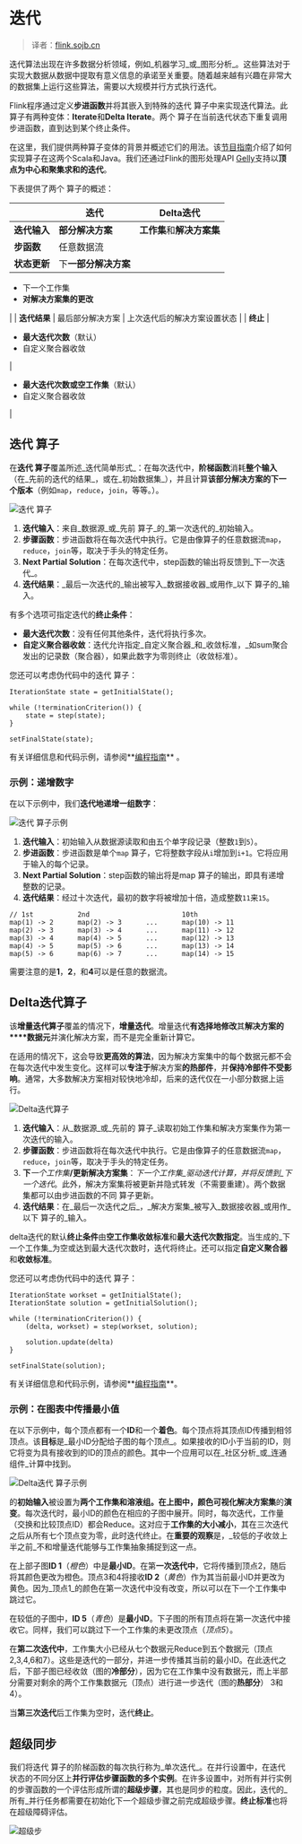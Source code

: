 

# 迭代

> 译者：[flink.sojb.cn](https://flink.sojb.cn/)


迭代算法出现在许多数据分析领域，例如_机器学习_或_图形分析_。这些算法对于实现大数据从数据中提取有意义信息的承诺至关重要。随着越来越有兴趣在非常大的数据集上运行这些算法，需要以大规模并行方式执行迭代。

Flink程序通过定义**步进函数**并将其嵌入到特殊的迭代 算子中来实现迭代算法。此 算子有两种变体：**Iterate**和**Delta Iterate**。两个 算子在当前迭代状态下重复调用步进函数，直到达到某个终止条件。

在这里，我们提供两种算子变体的背景并概述它们的用法。该[节目指南](index.html)介绍了如何实现算子在这两个Scala和Java。我们还通过Flink的图形处理API [Gelly](https://flink.sojb.cn/dev/libs/gelly/index.html)支持以**顶点为中心和聚集求和的迭代**。[](https://flink.sojb.cn/dev/libs/gelly/index.html)

下表提供了两个 算子的概述：

|  | 迭代 | Delta迭代 |
| --- | --- | --- |
| **迭代输入** | **部分解决方案** | **工作集**和**解决方案集** |
| **步函数** | 任意数据流 |
| **状态更新** | 下**一部分解决方案** | 

*   下一个工作集
*   **对解决方案集的更改**

 |
| **迭代结果** | 最后部分解决方案 | 上次迭代后的解决方案设置状态 |
| **终止** | 

*   **最大迭代次数**（默认）
*   自定义聚合器收敛

 | 

*   **最大迭代次数或空工作集**（默认）
*   自定义聚合器收敛

 |

## 迭代 算子

在**迭代 算子**覆盖所述_迭代简单形式_：在每次迭代中，**阶梯函数**消耗**整个输入**（在_先前的迭代的结果_，或在_初始数据集_），并且计算**该部分解决方案的下一个版本**（例如`map`，`reduce`，`join`，等等。）。

![迭代 算子](img/iterations_iterate_operator.png)

1.  **迭代输入**：来自_数据源_或_先前 算子_的_第一次迭代的_初始输入。
2.  **步骤函数**：步进函数将在每次迭代中执行。它是由像算子的任意数据流`map`，`reduce`，`join`等，取决于手头的特定任务。
3.  **Next Partial Solution**：在每次迭代中，step函数的输出将反馈到_下一次迭代_。
4.  **迭代结果**：_最后一次迭代的_输出被写入_数据接收器_或用作_以下 算子的_输入。

有多个选项可指定迭代的**终止条件**：

*   **最大迭代次数**：没有任何其他条件，迭代将执行多次。
*   **自定义聚合器收敛**：迭代允许指定_自定义聚合器_和_收敛标准，_如sum聚合发出的记录数（聚合器），如果此数字为零则终止（收敛标准）。

您还可以考虑伪代码中的迭代 算子：



```
IterationState state = getInitialState();

while (!terminationCriterion()) {
	state = step(state);
}

setFinalState(state);
```



有关详细信息和代码示例，请参阅**[编程指南](index.html)** 。

### 示例：递增数字

在以下示例中，我们**迭代地递增一组数字**：

![迭代 算子示例](img/iterations_iterate_operator_example.png)

1.  **迭代输入**：初始输入从数据源读取和由五个单字段记录（整数`1`到`5`）。
2.  **步进函数**：步进函数是单个`map` 算子，它将整数字段从`i`增加到`i+1`。它将应用于输入的每个记录。
3.  **Next Partial Solution**：step函数的输出将是map 算子的输出，即具有递增整数的记录。
4.  **迭代结果**：经过十次迭代，最初的数字将被增加十倍，造成整数`11`来`15`。



```
// 1st           2nd                       10th
map(1) -> 2      map(2) -> 3      ...      map(10) -> 11
map(2) -> 3      map(3) -> 4      ...      map(11) -> 12
map(3) -> 4      map(4) -> 5      ...      map(12) -> 13
map(4) -> 5      map(5) -> 6      ...      map(13) -> 14
map(5) -> 6      map(6) -> 7      ...      map(14) -> 15
```



需要注意的是**1**，**2**，和**4**可以是任意的数据流。

## Delta迭代算子

该**增量迭代算子**覆盖的情况下，**增量迭代**。增量迭代**有选择地修改**其**解决方案的****数据元**并演化解决方案，而不是完全重新计算它。

在适用的情况下，这会导致**更高效的算法**，因为解决方案集中的每个数据元都不会在每次迭代中发生变化。这样可以**专注于**解决方案**的热部件**，并**保持冷部件不受影响**。通常，大多数解决方案相对较快地冷却，后来的迭代仅在一小部分数据上运行。

![Delta迭代算子](img/iterations_delta_iterate_operator.png)

1.  **迭代输入**：从_数据源_或_先前的 算子_读取初始工作集和解决方案集作为第一次迭代的输入。
2.  **步骤函数**：步进函数将在每次迭代中执行。它是由像算子的任意数据流`map`，`reduce`，`join`等，取决于手头的特定任务。
3.  **下**_一个工作集_**/更新解决方案集**：_下一个工作集_驱动迭代计算，并将反馈到_下一个迭代_。此外，解决方案集将被更新并隐式转发（不需要重建）。两个数据集都可以由步进函数的不同 算子更新。
4.  **迭代结果**：在_最后一次迭代之后_，_解决方案集_被写入_数据接收器_或用作_以下 算子的_输入。

delta迭代的默认**终止条件**由**空工作集收敛标准**和**最大迭代次数指定**。当生成的_下一个工作集_为空或达到最大迭代次数时，迭代将终止。还可以指定**自定义聚合器**和**收敛标准**。

您还可以考虑伪代码中的迭代 算子：



```
IterationState workset = getInitialState();
IterationState solution = getInitialSolution();

while (!terminationCriterion()) {
	(delta, workset) = step(workset, solution);

	solution.update(delta)
}

setFinalState(solution);
```



有关详细信息和代码示例，请参阅**[编程指南](index.html)**。

### 示例：在图表中传播最小值

在以下示例中，每个顶点都有一个**ID**和一个**着色**。每个顶点将其顶点ID传播到相邻顶点。该**目标**是_最小ID分配给子图的每个顶点_。如果接收的ID小于当前的ID，则它将变为具有接收到的ID的顶点的颜色。其中一个应用可以在_社区分析_或_连通组件_计算中找到。

![Delta迭代 算子示例](img/iterations_delta_iterate_operator_example.png)

的**初始输入**被设置为**两个工作集和溶液组。**在上图中，颜色可视化**解决方案集**的**演变**。每次迭代时，最小ID的颜色在相应的子图中展开。同时，每次迭代，工作量（交换和比较顶点ID）都会Reduce。这对应于**工作集的大小减小**，其在三次迭代之后从所有七个顶点变为零，此时迭代终止。在**重要的观察**是，_较低的子收敛上半之前_不和增量迭代能够与工作集抽象捕捉到这一点。

在上部子图**ID 1**（_橙色_）中是**最小ID**。在第**一次迭代中**，它将传播到顶点2，随后将其颜色更改为橙​​色。顶点3和4将接收**ID 2**（_黄色_）作为其当前最小ID并更改为黄色。因为_顶点1_的颜色在第一次迭代中没有改变，所以可以在下一个工作集中跳过它。

在较低的子图中，**ID 5**（_青色_）是**最小ID**。下子图的所有顶点将在第一次迭代中接收它。同样，我们可以跳过下一个工作集的未更改顶点（_顶点5_）。

在**第二次迭代中**，工作集大小已经从七个数据元Reduce到五个数据元（顶点2,3,4,6和7）。这些是迭代的一部分，并进一步传播其当前的最小ID。在此迭代之后，下部子图已经收敛（图的**冷部分**），因为它在工作集中没有数据元，而上半部分需要对剩余的两个工作集数据元（顶点）进行进一步迭代（图的**热部分**） 3和4）。

当**第三次迭代**后工作集为空时，迭代**终止**。



## 超级同步

我们将迭代 算子的阶梯函数的每次执行称为_单次迭代_。在并行设置中，在迭代状态的不同分区上**并行评估步骤函数的多个实例**。在许多设置中，对所有并行实例的步骤函数的一个评估形成所谓的**超级步骤**，其也是同步的粒度。因此，迭代的_所有_并行任务都需要在初始化下一个超级步骤之前完成超级步骤。**终止标准**也将在超级障碍评估。

![超级步](img/iterations_supersteps.png)

